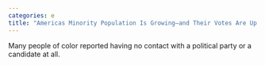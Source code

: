 ```yaml
---
categories: e
title: "Americas Minority Population Is Growing—and Their Votes Are Up for Grabs"
---
```

Many people of color reported having no contact with a political party or a candidate at all.